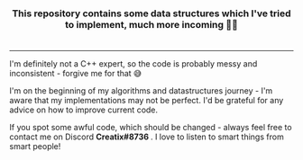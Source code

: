 <h3 align = "center"> 
    This repository contains some data structures which I've tried to implement, much more incoming 👨‍💻 <br> <br>
</h3>

---

<p>
    I'm definitely not a C++ expert, so the code is probably messy and inconsistent - 
    forgive me for that 😅 
</p>

<p>
    I'm on the beginning of my algorithms and datastructures journey - I'm aware that my 
    implementations may not be perfect. I'd be grateful for any advice on how to improve current code.
</p>

<p>
    If you spot some awful code, which should be changed - always feel free to contact me
    on Discord  <b> Creatix#8736 </b>.
    I love to listen to smart things from smart people! 
</p>
